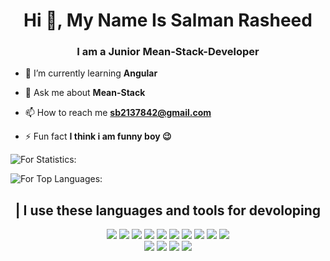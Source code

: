 <h1 align="center">Hi 👋, My Name Is Salman Rasheed</h1>
<h3 align="center">I am a Junior Mean-Stack-Developer</h3>


- 🌱 I’m currently learning **Angular**

- 💬 Ask me about **Mean-Stack**

- 📫 How to reach me **sb2137842@gmail.com**

- ⚡ Fun fact **I think i am funny boy 😉**



![For Statistics:](https://github-readme-stats.vercel.app/api?username=WebDevolper1122&count_private=true&show_icons=true&theme=radical)
 

![For Top Languages:](https://github-readme-stats.vercel.app/api/top-langs/?username=WebDevolper1122&show_icons=true&theme=radical)

<h2 align="center">| I use these languages and tools for devoloping</h2>
 

















<p align="center" ><img src="https://img.shields.io/badge/-HTML-e34f26?logo=html5&logoColor=fff"> <img src="https://img.shields.io/badge/-CSS-1572B6?logo=css3&logoColor=fff"> <img src="https://img.shields.io/badge/-JavaScript-F7DF1E?logo=javascript&logoColor=fff"> <img src="https://img.shields.io/badge/-BootStrap-7952B3?logo=bootstrap&logoColor=fff"> <img src="https://img.shields.io/badge/-Angular-DD0031?logo=angular&logoColor=fff"> <img src="https://img.shields.io/badge/-TypeScript-3178C6?logo=typescript&logoColor=fff"> <img src="https://img.shields.io/badge/-GitHub-181717?logo=github&logoColor=fff"> <img src="https://img.shields.io/badge/-Node.js-339933?logo=node.js&logoColor=fff"> <img src="https://img.shields.io/badge/-Express-000000?logo&ExpresslogoColor=fff"> <img src="https://img.shields.io/badge/-Visual%20Studio%20Code-007ACC?logo=Visual%20Studio%20Code&logoColor=fff"></br> <img src="https://img.shields.io/badge/-Ubuntu-E95420?logo=Ubuntu&logoColor=fff"> <img src="https://img.shields.io/badge/-Postman-FF6C37?logo=Postman&logoColor=fff"> <img src="https://img.shields.io/badge/-Vercel-000000?logo=Vercel&logoColor=fff"> <img src="https://img.shields.io/badge/-MongoDB-47A248?logo=MongoDB&logoColor=fff"></p> 






